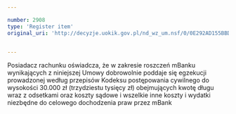 ```yaml
---

number: 2908
type: 'Register item'
original_uri: 'http://decyzje.uokik.gov.pl/nd_wz_um.nsf/0/0E292AD155BBD9D5C12579B3003EA793?OpenDocument'


---
```


Posiadacz rachunku oświadcza, że w zakresie roszczeń mBanku wynikających z niniejszej Umowy dobrowolnie poddaje się egzekucji prowadzonej według przepisów Kodeksu postępowania cywilnego do wysokości 30.000 zł (trzydziestu tysięcy zł) obejmujących kwotę długu wraz z odsetkami oraz koszty sądowe i wszelkie inne koszty i wydatki niezbędne do celowego dochodzenia praw przez mBank
